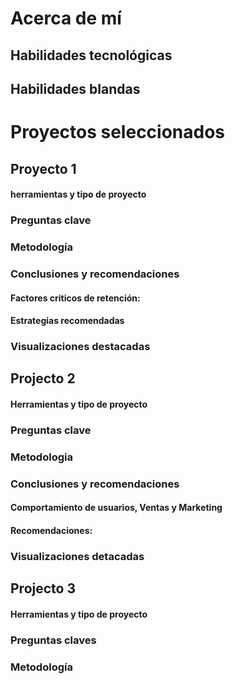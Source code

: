 # Acerca de mí

## Habilidades tecnológicas

## Habilidades blandas

# Proyectos seleccionados

## Proyecto 1

#### herramientas y tipo de proyecto

### Preguntas clave

### Metodología


### Conclusiones y recomendaciones

#### Factores criticos de retención:

#### Estrategias recomendadas

### Visualizaciones destacadas


## Projecto 2

#### Herramientas y tipo de proyecto

### Preguntas clave

### Metodologia

### Conclusiones y recomendaciones

#### Comportamiento de usuarios, Ventas y Marketing

#### Recomendaciones:

### Visualizaciones detacadas

## Projecto 3

#### Herramientas y tipo de proyecto

### Preguntas claves

### Metodología

